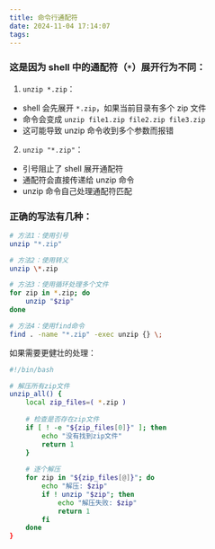 ```yaml
---
title: 命令行通配符
date: 2024-11-04 17:14:07
tags:
---
```


### 这是因为 shell 中的通配符（`*`）展开行为不同：

1. `unzip *.zip`：
- shell 会先展开 `*.zip`，如果当前目录有多个 zip 文件
- 命令会变成 `unzip file1.zip file2.zip file3.zip`
- 这可能导致 unzip 命令收到多个参数而报错

<!-- more -->

2. `unzip "*.zip"`：
- 引号阻止了 shell 展开通配符
- 通配符会直接传递给 unzip 命令
- unzip 命令自己处理通配符匹配

### 正确的写法有几种：

```bash
# 方法1：使用引号
unzip "*.zip"

# 方法2：使用转义
unzip \*.zip

# 方法3：使用循环处理多个文件
for zip in *.zip; do
    unzip "$zip"
done

# 方法4：使用find命令
find . -name "*.zip" -exec unzip {} \;
```

如果需要更健壮的处理：

```bash
#!/bin/bash

# 解压所有zip文件
unzip_all() {
    local zip_files=( *.zip )
    
    # 检查是否存在zip文件
    if [ ! -e "${zip_files[0]}" ]; then
        echo "没有找到zip文件"
        return 1
    }
    
    # 逐个解压
    for zip in "${zip_files[@]}"; do
        echo "解压: $zip"
        if ! unzip "$zip"; then
            echo "解压失败: $zip"
            return 1
        fi
    done
}
```